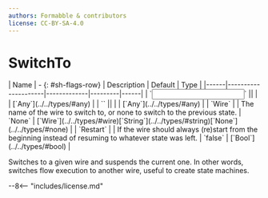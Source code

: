 ```yaml
---
authors: Formabble & contributors
license: CC-BY-SA-4.0
---
```



# SwitchTo

<div class="sh-parameters" markdown="1">
| Name | - {: #sh-flags-row} | Description | Default | Type |
|------|---------------------|-------------|---------|------|
| `<input>` || | | [`Any`](../../types/#any) |
| `<output>` || | | [`Any`](../../types/#any) |
| `Wire` |  | The name of the wire to switch to, or none to switch to the previous state. | `None` | [`Wire`](../../types/#wire)[`String`](../../types/#string)[`None`](../../types/#none) |
| `Restart` |  | If the wire should always (re)start from the beginning instead of resuming to whatever state was left. | `false` | [`Bool`](../../types/#bool) |

</div>

Switches to a given wire and suspends the current one. In other words, switches flow execution to another wire, useful to create state machines.

--8<-- "includes/license.md"


